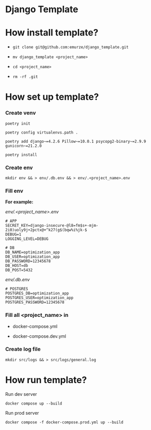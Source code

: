 # Django Template

# How install template?

* ```git clone git@github.com:emurze/django_template.git```

  
* ```mv django_template <project_name>```

  
* ```cd <project_name>```


* ```rm -rf .git```

# How set up template?

### Create venv

```poetry init```

```poetry config virtualenvs.path .```

```poetry add django~=4.2.6 Pillow~=10.0.1 psycopg2-binary~=2.9.9 gunicorn~=21.2.0```

```poetry install```

### Create env

```mkdir env && > env/.db.env && > env/.<project_name>.env```


### Fill env

**For example:** 

*env/.<project_name>.env*

```
# APP
SECRET_KEY=django-insecure-@l8=fm$s+-mjm-2i0)uoly9j+2pctx@+^k27(g$(bqw%i%jk-$
DEBUG=1
LOGGING_LEVEL=DEBUG

# DB
DB_NAME=optimization_app
DB_USER=optimization_app
DB_PASSWORD=12345678
DB_HOST=db
DB_POST=5432
```

*env/.db.env*
```
# POSTGRES
POSTGRES_DB=optimization_app
POSTGRES_USER=optimization_app
POSTGRES_PASSWORD=12345678
```

### Fill all <project_name> in 

* docker-compose.yml

* docker-compose.dev.yml

### Create log file

```mkdir src/logs && > src/logs/general.log ```

# How run template?

Run dev server

```docker compose up --build```

Run prod server

```docker compose -f docker-compose.prod.yml up --build```
